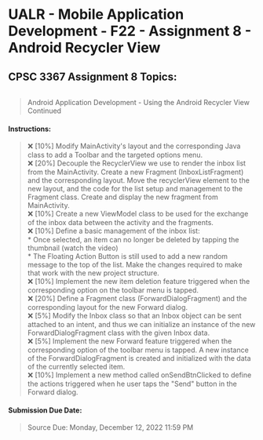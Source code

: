 # UALR - Mobile Application Development - F22 - Assignment 8 - Android Recycler View

## CPSC 3367 Assignment 8 Topics:

<img title="" src="file:///Users/decyple/Downloads/RecyclerIcon.png" alt="" data-align="center">

> Android Application Development - Using the Android Recycler View Continued

#### Instructions:

> :x: [10%] Modify MainActivity's layout and the corresponding Java class to add a Toolbar and the targeted options menu.<br>
> :x: [20%] Decouple the RecyclerView we use to render the inbox list from the MainActivity. Create a new Fragment (InboxListFragment) and the corresponding layout. Move the recyclerView element to the new layout, and the code for the list setup and management to the Fragment class. Create and display the new fragment from MainActivity.<br>
> :x: [10%] Create a new ViewModel class to be used for the exchange of the inbox data between the activity and the fragments.<br>
> :x: [10%] Define a basic management of the inbox list:<br>
>     * Once selected, an item can no longer be deleted by tapping the thumbnail (watch the video)<br>
>     * The Floating Action Button is still used to add a new random message to the top of the list. Make the changes required to make that work with the new project structure.<br>
> :x: [10%] Implement the new item deletion feature triggered when the corresponding option on the toolbar menu is tapped.<br>
> :x: [20%] Define a Fragment class (ForwardDialogFragment) and the corresponding layout for the new Forward dialog.<br>
> :x: [5%] Modify the Inbox class so that an Inbox object can be sent attached to an intent, and thus we can initialize an instance of the new ForwardDialogFragment class with the given Inbox data.<br>
> :x: [5%] Implement the new Forward feature triggered when the corresponding option of the toolbar menu is tapped. A new instance of the ForwardDialogFragment is created and initialized with the data of the currently selected item.<br>
> :x: [10%] Implement a new method called onSendBtnClicked to define the actions triggered when he user taps the "Send" button in the Forward dialog.<br>

#### Submission Due Date:

>  Source Due: Monday, December 12, 2022 11:59 PM
